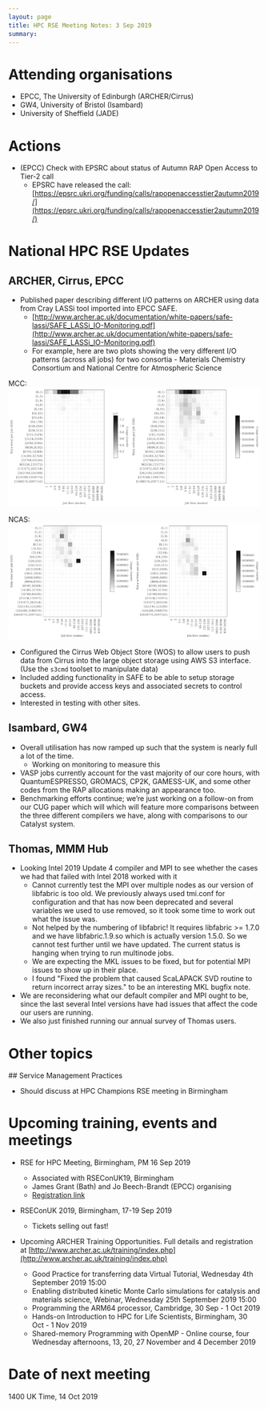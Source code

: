 ```yaml
---
layout: page
title: HPC RSE Meeting Notes: 3 Sep 2019
summary:
---
```


# Attending organisations

   - EPCC, The University of Edinburgh (ARCHER/Cirrus)
   - GW4, University of Bristol (Isambard)
   - University of Sheffield (JADE)

# Actions

   - (EPCC) Check with EPSRC about status of Autumn RAP Open Access to Tier-2 call
      + EPSRC have released the call: [https://epsrc.ukri.org/funding/calls/rapopenaccesstier2autumn2019/](https://epsrc.ukri.org/funding/calls/rapopenaccesstier2autumn2019/)

# National HPC RSE Updates

## ARCHER, Cirrus, EPCC

   - Published paper describing different I/O patterns on ARCHER using data from Cray LASSi tool imported into EPCC SAFE.
      + [http://www.archer.ac.uk/documentation/white-papers/safe-lassi/SAFE_LASSi_IO-Monitoring.pdf](http://www.archer.ac.uk/documentation/white-papers/safe-lassi/SAFE_LASSi_IO-Monitoring.pdf)
      + For example, here are two plots showing the very different I/O patterns (across all jobs) for two consortia - Materials Chemistry Consortium and National Centre for Atmospheric Science

MCC:
![MCC IO pattern](img/io_3Q4Q2018_data_e05.png)

NCAS:
![NCAS IO pattern](img/io_3Q4Q2018_data_n02.png)

   - Configured the Cirrus Web Object Store (WOS) to allow users to push data from Cirrus into the large object storage using AWS S3 interface. (Use the `s3cmd` toolset to manipulate data)
   - Included adding functionality in SAFE to be able to setup storage buckets and provide access keys and associated secrets to control access.
   - Interested in testing with other sites.

## Isambard, GW4

   - Overall utilisation has now ramped up such that the system is nearly full a lot of the time.
      + Working on monitoring to measure this
   -  VASP jobs currently account for the vast majority of our core hours, with QuantumESPRESSO, GROMACS, CP2K, GAMESS-UK, and some other codes from the RAP allocations making an appearance too.
   - Benchmarking efforts continue; we’re just working on a follow-on from our CUG paper which will which will feature more comparisons between the three different compilers we have, along with comparisons to our Catalyst system.

## Thomas, MMM Hub

   - Looking Intel 2019 Update 4 compiler and MPI to see whether the cases we had that failed with Intel 2018 worked with it
       + Cannot currently test the MPI over multiple nodes as our version of libfabric is too old. We previously always used tmi.conf for configuration and that has now been deprecated and several variables we used to use removed, so it took some time to work out what the issue was.
       + Not helped by the numbering of libfabric! It requires libfabric >= 1.7.0 and we have libfabric.1.9.so which is actually version 1.5.0. So we cannot test further until we have updated. The current status is hanging when trying to run multinode jobs.
       + We are expecting the MKL issues to be fixed, but for potential MPI issues to show up in their place.
       + I found "Fixed the problem that caused ScaLAPACK SVD routine to return incorrect array sizes." to be an interesting MKL bugfix note.
   - We are reconsidering what our default compiler and MPI ought to be, since the last several Intel versions have had issues that affect the code our users are running.
   - We also just finished running our annual survey of Thomas users.


# Other topics

## Service Management Practices

   - Should discuss at HPC Champions RSE meeting in Birmingham

# Upcoming training, events and meetings

   - RSE for HPC Meeting, Birmingham, PM 16 Sep 2019
      + Associated with RSEConUK19, Birmingham
      + James Grant (Bath) and Jo Beech-Brandt (EPCC) organising
      + [Registration link](https://docs.google.com/forms/d/e/1FAIpQLSdId3jE3Z2v9aq_ylHrsh9ybu-pU0ojXj7ae5xrks-vZLAHiw/viewform?usp=sf_link)
   - RSEConUK 2019, Birmingham, 17-19 Sep 2019
      + Tickets selling out fast!

   - Upcoming ARCHER Training Opportunities. Full details and registration at [http://www.archer.ac.uk/training/index.php](http://www.archer.ac.uk/training/index.php)
      + Good Practice for transferring data Virtual Tutorial, Wednesday 4th September 2019 15:00 
      + Enabling distributed kinetic Monte Carlo simulations for catalysis and materials science, Webinar, Wednesday 25th September 2019 15:00 
      + Programming the ARM64 processor, Cambridge, 30 Sep - 1 Oct 2019 
      + Hands-on Introduction to HPC for Life Scientists, Birmingham, 30 Oct - 1 Nov 2019 
      + Shared-memory Programming with OpenMP - Online course, four Wednesday afternoons, 13, 20, 27 November and 4 December 2019 

# Date of next meeting

1400 UK Time, 14 Oct 2019
